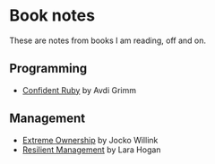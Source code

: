 # Book notes

These are notes from books I am reading, off and on.

## Programming

* [Confident Ruby](./confident_ruby.md) by Avdi Grimm

## Management

* [Extreme Ownership](./extreme_ownership.md) by Jocko Willink
* [Resilient Management](./resilient_management.md) by Lara Hogan
